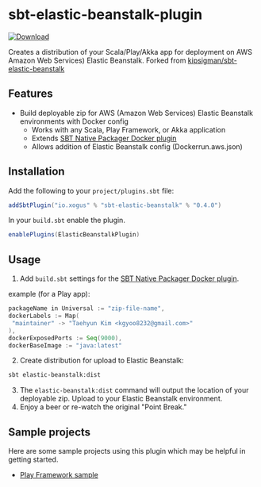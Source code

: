 # sbt-elastic-beanstalk-plugin

[ ![Download](https://api.bintray.com/packages/kimxogus/sbt-plugins/sbt-elastic-beanstalk/images/download.svg) ](https://bintray.com/kimxogus/sbt-plugins/sbt-elastic-beanstalk/_latestVersion)


Creates a distribution of your Scala/Play/Akka app for deployment on AWS Amazon Web Services) Elastic Beanstalk.
Forked from [kipsigman/sbt-elastic-beanstalk](https://github.com/kipsigman/sbt-elastic-beanstalk)

## Features

* Build deployable zip for AWS (Amazon Web Services) Elastic Beanstalk environments with Docker config
  * Works with any Scala, Play Framework, or Akka application
  * Extends [SBT Native Packager Docker plugin](http://www.scala-sbt.org/sbt-native-packager/formats/docker.html)
  * Allows addition of Elastic Beanstalk config (Dockerrun.aws.json)

## Installation

Add the following to your `project/plugins.sbt` file:

```scala
addSbtPlugin("io.xogus" % "sbt-elastic-beanstalk" % "0.4.0")
```

In your `build.sbt` enable the plugin.

```scala
enablePlugins(ElasticBeanstalkPlugin)
```

## Usage

1. Add `build.sbt` settings for the [SBT Native Packager Docker plugin](http://www.scala-sbt.org/sbt-native-packager/formats/docker.html).

  example (for a Play app):

  ```scala
  packageName in Universal := "zip-file-name",
  dockerLabels := Map(
   "maintainer" -> "Taehyun Kim <kgyoo8232@gmail.com>"
  ),
  dockerExposedPorts := Seq(9000),
  dockerBaseImage := "java:latest"
  ```

2. Create distribution for upload to Elastic Beanstalk:

```sh
sbt elastic-beanstalk:dist
```

3. The `elastic-beanstalk:dist` command will output the location of your deployable zip. Upload to your Elastic Beanstalk environment.
4. Enjoy a beer or re-watch the original "Point Break."

## Sample projects

Here are some sample projects using this plugin which may be helpful in getting started.

- [Play Framework sample](https://github.com/kipsigman/play-elastic-beanstalk)